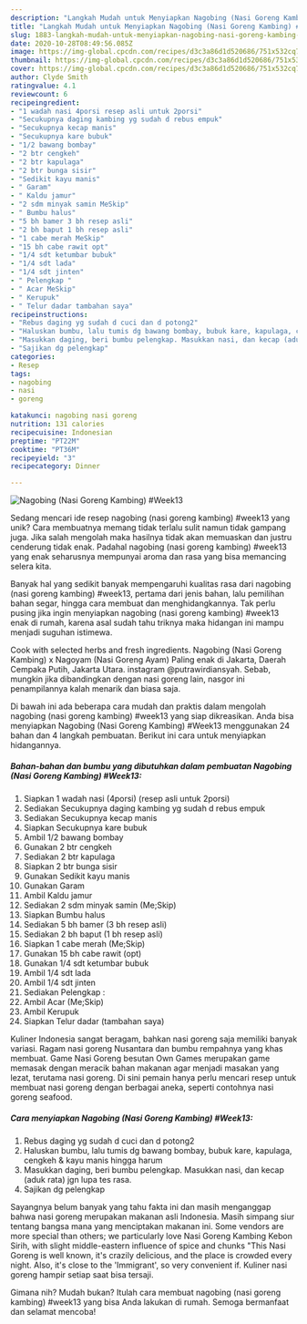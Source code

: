 ```yaml
---
description: "Langkah Mudah untuk Menyiapkan Nagobing (Nasi Goreng Kambing) #Week13, Enak Banget"
title: "Langkah Mudah untuk Menyiapkan Nagobing (Nasi Goreng Kambing) #Week13, Enak Banget"
slug: 1883-langkah-mudah-untuk-menyiapkan-nagobing-nasi-goreng-kambing-week13-enak-banget
date: 2020-10-28T08:49:56.085Z
image: https://img-global.cpcdn.com/recipes/d3c3a86d1d520686/751x532cq70/nagobing-nasi-goreng-kambing-week13-foto-resep-utama.jpg
thumbnail: https://img-global.cpcdn.com/recipes/d3c3a86d1d520686/751x532cq70/nagobing-nasi-goreng-kambing-week13-foto-resep-utama.jpg
cover: https://img-global.cpcdn.com/recipes/d3c3a86d1d520686/751x532cq70/nagobing-nasi-goreng-kambing-week13-foto-resep-utama.jpg
author: Clyde Smith
ratingvalue: 4.1
reviewcount: 6
recipeingredient:
- "1 wadah nasi 4porsi resep asli untuk 2porsi"
- "Secukupnya daging kambing yg sudah d rebus empuk"
- "Secukupnya kecap manis"
- "Secukupnya kare bubuk"
- "1/2 bawang bombay"
- "2 btr cengkeh"
- "2 btr kapulaga"
- "2 btr bunga sisir"
- "Sedikit kayu manis"
- " Garam"
- " Kaldu jamur"
- "2 sdm minyak samin MeSkip"
- " Bumbu halus"
- "5 bh bamer 3 bh resep asli"
- "2 bh baput 1 bh resep asli"
- "1 cabe merah MeSkip"
- "15 bh cabe rawit opt"
- "1/4 sdt ketumbar bubuk"
- "1/4 sdt lada"
- "1/4 sdt jinten"
- " Pelengkap "
- " Acar MeSkip"
- " Kerupuk"
- " Telur dadar tambahan saya"
recipeinstructions:
- "Rebus daging yg sudah d cuci dan d potong2"
- "Haluskan bumbu, lalu tumis dg bawang bombay, bubuk kare, kapulaga, cengkeh &amp; kayu manis hingga harum"
- "Masukkan daging, beri bumbu pelengkap. Masukkan nasi, dan kecap (aduk rata) jgn lupa tes rasa."
- "Sajikan dg pelengkap"
categories:
- Resep
tags:
- nagobing
- nasi
- goreng

katakunci: nagobing nasi goreng 
nutrition: 131 calories
recipecuisine: Indonesian
preptime: "PT22M"
cooktime: "PT36M"
recipeyield: "3"
recipecategory: Dinner

---
```



![Nagobing (Nasi Goreng Kambing) #Week13](https://img-global.cpcdn.com/recipes/d3c3a86d1d520686/751x532cq70/nagobing-nasi-goreng-kambing-week13-foto-resep-utama.jpg)

Sedang mencari ide resep nagobing (nasi goreng kambing) #week13 yang unik? Cara membuatnya memang tidak terlalu sulit namun tidak gampang juga. Jika salah mengolah maka hasilnya tidak akan memuaskan dan justru cenderung tidak enak. Padahal nagobing (nasi goreng kambing) #week13 yang enak seharusnya mempunyai aroma dan rasa yang bisa memancing selera kita.

Banyak hal yang sedikit banyak mempengaruhi kualitas rasa dari nagobing (nasi goreng kambing) #week13, pertama dari jenis bahan, lalu pemilihan bahan segar, hingga cara membuat dan menghidangkannya. Tak perlu pusing jika ingin menyiapkan nagobing (nasi goreng kambing) #week13 enak di rumah, karena asal sudah tahu triknya maka hidangan ini mampu menjadi suguhan istimewa.

Cook with selected herbs and fresh ingredients. Nagobing (Nasi Goreng Kambing) x Nagoyam (Nasi Goreng Ayam) Paling enak di Jakarta, Daerah Cempaka Putih, Jakarta Utara. instagram @putrawirdiansyah. Sebab, mungkin jika dibandingkan dengan nasi goreng lain, nasgor ini penampilannya kalah menarik dan biasa saja.


Di bawah ini ada beberapa cara mudah dan praktis dalam mengolah nagobing (nasi goreng kambing) #week13 yang siap dikreasikan. Anda bisa menyiapkan Nagobing (Nasi Goreng Kambing) #Week13 menggunakan 24 bahan dan 4 langkah pembuatan. Berikut ini cara untuk menyiapkan hidangannya.

<!--inarticleads1-->

##### Bahan-bahan dan bumbu yang dibutuhkan dalam pembuatan Nagobing (Nasi Goreng Kambing) #Week13:

1. Siapkan 1 wadah nasi (4porsi) (resep asli untuk 2porsi)
1. Sediakan Secukupnya daging kambing yg sudah d rebus empuk
1. Sediakan Secukupnya kecap manis
1. Siapkan Secukupnya kare bubuk
1. Ambil 1/2 bawang bombay
1. Gunakan 2 btr cengkeh
1. Sediakan 2 btr kapulaga
1. Siapkan 2 btr bunga sisir
1. Gunakan Sedikit kayu manis
1. Gunakan  Garam
1. Ambil  Kaldu jamur
1. Sediakan 2 sdm minyak samin (Me;Skip)
1. Siapkan  Bumbu halus
1. Sediakan 5 bh bamer (3 bh resep asli)
1. Sediakan 2 bh baput (1 bh resep asli)
1. Siapkan 1 cabe merah (Me;Skip)
1. Gunakan 15 bh cabe rawit (opt)
1. Gunakan 1/4 sdt ketumbar bubuk
1. Ambil 1/4 sdt lada
1. Ambil 1/4 sdt jinten
1. Sediakan  Pelengkap :
1. Ambil  Acar (Me;Skip)
1. Ambil  Kerupuk
1. Siapkan  Telur dadar (tambahan saya)


Kuliner Indonesia sangat beragam, bahkan nasi goreng saja memiliki banyak variasi. Ragam nasi goreng Nusantara dan bumbu rempahnya yang khas membuat. Game Nasi Goreng besutan Own Games merupakan game memasak dengan meracik bahan makanan agar menjadi masakan yang lezat, terutama nasi goreng. Di sini pemain hanya perlu mencari resep untuk membuat nasi goreng dengan berbagai aneka, seperti contohnya nasi goreng seafood. 

<!--inarticleads2-->

##### Cara menyiapkan Nagobing (Nasi Goreng Kambing) #Week13:

1. Rebus daging yg sudah d cuci dan d potong2
1. Haluskan bumbu, lalu tumis dg bawang bombay, bubuk kare, kapulaga, cengkeh &amp; kayu manis hingga harum
1. Masukkan daging, beri bumbu pelengkap. Masukkan nasi, dan kecap (aduk rata) jgn lupa tes rasa.
1. Sajikan dg pelengkap


Sayangnya belum banyak yang tahu fakta ini dan masih menganggap bahwa nasi goreng merupakan makanan asli Indonesia. Masih simpang siur tentang bangsa mana yang menciptakan makanan ini. Some vendors are more special than others; we particularly love Nasi Goreng Kambing Kebon Sirih, with slight middle-eastern influence of spice and chunks &#34;This Nasi Goreng is well known, it&#39;s crazily delicious, and the place is crowded every night. Also, it&#39;s close to the &#39;Immigrant&#39;, so very convenient if. Kuliner nasi goreng hampir setiap saat bisa tersaji. 

Gimana nih? Mudah bukan? Itulah cara membuat nagobing (nasi goreng kambing) #week13 yang bisa Anda lakukan di rumah. Semoga bermanfaat dan selamat mencoba!
